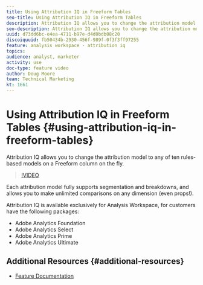 ```yaml
---
title: Using Attribution IQ in Freeform Tables
seo-title: Using Attribution IQ in Freeform Tables
description: Attribution IQ allows you to change the attribution model to any of ten rules-based models on a Freeform column on the fly.
seo-description: Attribution IQ allows you to change the attribution model to any of ten rules-based models on a Freeform column on the fly.
uuid: d73dd6bc-e4ea-4711-b97e-d4d0bdb08c20
discoiquuid: fb50434b-2930-456f-989f-0f3f3ff97255
feature: analysis workspace - attribution iq
topics: 
audience: analyst, marketer
activity: use
doc-type: feature video
author: Doug Moore
team: Technical Marketing
kt: 1661
---
```


# Using Attribution IQ in Freeform Tables {#using-attribution-iq-in-freeform-tables}

Attribution IQ allows you to change the attribution model to any of ten rules-based models on a Freeform column on the fly.

>[!VIDEO](https://video.tv.adobe.com/v/23136/?quality=12)

Each attribution model fully supports segmentation and breakdowns, and allows you to make unlimited comparisons on any dimension (even props!).

Attribution IQ is available exclusively for Analysis Workspace, for customers have the following packages:

* Adobe Analytics Foundation
* Adobe Analytics Select
* Adobe Analytics Prime
* Adobe Analytics Ultimate

## Additional Resources {#additional-resources}

* [Feature Documentation](https://marketing.adobe.com/resources/help/en_US/analytics/analysis-workspace/attribution.html)
